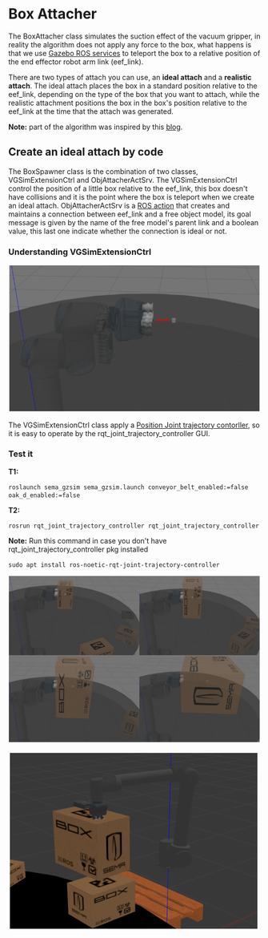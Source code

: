 # Box Attacher
The BoxAttacher class simulates the suction effect of the vacuum gripper, in reality the algorithm does not apply any force to the box, what happens is that we use [Gazebo ROS services](https://classic.gazebosim.org/tutorials?tut=ros_comm&cat=connect_ros) to teleport the box to a relative position of the end effector robot arm link (eef_link).

There are two types of attach you can use, an **ideal attach** and a **realistic attach**. The ideal attach places the box in a standard position relative to the eef_link, depending on the type of the box that you want to attach, while the realistic attachment positions the box in the box's position relative to the eef_link at the time that the attach was generated.

**Note:** part of the algorithm was inspired by this [blog](https://erdalpekel.de/?p=178).

## Create an ideal attach by code
The BoxSpawner class is the combination of two classes, VGSimExtensionCtrl and ObjAttacherActSrv. The VGSimExtensionCtrl control the position of a little box relative to the eef_link, this box doesn't have collisions and it is the point where the box is teleport when we create an ideal attach. ObjAttacherActSrv is a [ROS action](http://wiki.ros.org/actionlib) that creates and maintains a connection between eef_link and a free object model, its goal message is given by the name of the free model's parent link and a boolean value, this last one indicate whether the connection is ideal or not.



### Understanding VGSimExtensionCtrl

![Alt text](/imgs/eef_extension.png)

The VGSimExtensionCtrl class apply a [Position Joint trajectory contorller](http://wiki.ros.org/joint_trajectory_controller), so it is easy to operate by the rqt_joint_trajectory_controller GUI. 

### Test it
**T1:**
```
roslaunch sema_gzsim sema_gzsim.launch conveyor_belt_enabled:=false oak_d_enabled:=false          
```
**T2:**
```
rosrun rqt_joint_trajectory_controller rqt_joint_trajectory_controller
```
**Note:** Run this command in case you don't have rqt_joint_trajectory_controller pkg installed
```
sudo apt install ros-noetic-rqt-joint-trajectory-controller
```

![Alt text](/imgs/ideal_attach.png)


![Alt text](/imgs/not_ideal_attach.png)

